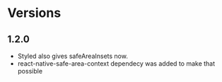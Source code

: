 # Versions

## 1.2.0

- Styled also gives safeAreaInsets now.
- react-native-safe-area-context dependecy was added to make that possible
